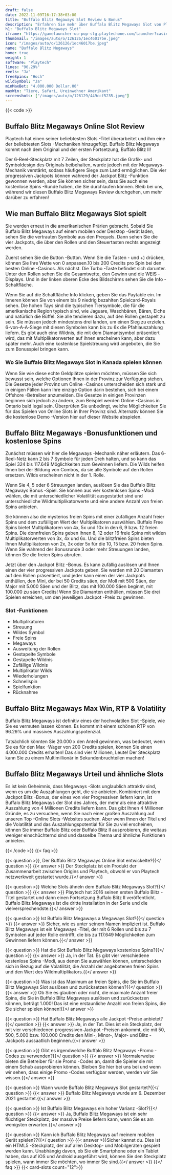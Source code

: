 ```yaml
---
draft: false
date: 2022-11-09T16:17:38+03:00
title: "Buffalo Blitz Megaways Slot Review & Bonus"
description: "Erfahren Sie mehr über Buffalo Blitz Megaways Slot von Playtechs Volatilität, Auszahlungen, Funktionen, RTP & erhalten Sie kostenlose Spins und Boni von den besten Online -Casinos!"
h1: "Buffalo Blitz Megaways Slot"
iframe: "https://gamelauncher-uu-pop-stg.playtechone.com/launcher?casino=playtechhorizon&clientplatform=web&clienttype=casino&real=0&currency=GBP&language=en&backurl=https%253A%252F%252Fwww.bgo.com&game=gpas_bbmways_pop"
thumbnail: "/images/auto/o/126126/1ec46017be.jpeg"
icon: "/images/auto/o/126126/1ec46017be.jpeg"
name: "Buffalo Blitz Megaways"
home: true
weight: 1
software: "Playtech"
lines: "96.29%"
reels: "Ja"
freeSpins: "Hoch"
wildSymbol: "Ja"
minMaxBet: "4.000.000 Dollar.00"
maxWin: "Tiere, Safari, Ureinwohner Amerikant"
screenshots: ["/images/auto/o/126129/449ccf5235.jpeg"]
---
```


{{< code >}}<h2>Buffalo Blitz Megaways Online Slot Review</h2><p>Playtech hat einen seiner beliebtesten Slots -Titel überarbeitet und ihm eine der beliebtesten Slots -Mechaniken hinzugefügt. Buffalo Blitz Megaways kommt nach dem Original und der ersten Fortsetzung, Buffalo Blitz II!</p><p>Der 6-Reel-Steckplatz mit 7 Zeilen, der Steckplatz hat die Grafik- und Symboldesign des Originals beibehalten, wurde jedoch mit der Megaways-Mechanik verstärkt, sodass häufigere Siege zum Land ermöglichen. Die vier progressiven Jackpots können während der Jackpot Blitz -Funktion gewonnen werden, aber Sie können sicher sein, dass Sie auch eine kostenlose Spins -Runde haben, die Sie durchlaufen können. Bleib bei uns, während wir diesen Buffalo Blitz Megaways Review durchgehen, um mehr darüber zu erfahren!</p><h2>Wie man Buffalo Blitz Megaways Slot spielt</h2><p>Sie werden erneut in die amerikanischen Prärien gebracht. Sobald Sie Buffalo Blitz Megaways auf einem mobilen oder Desktop -Gerät laden, sehen Sie die vertrauten Symbole aus den Prequels. Dann sehen Sie die vier Jackpots, die über den Rollen und den Steuertasten rechts angezeigt werden.</p><p>Zuerst sehen Sie die Button -Button. Wenn Sie die Tasten - und +) drücken, können Sie Ihre Wette von 0 anpassen.10 bis 200 Credits pro Spin bei den besten Online -Casinos. Als nächst. Die Turbo -Taste befindet sich darunter. Unter den Rollen sehen Sie die Gesamtwette, den Gewinn und die WEIS -Displays. Und in der linken oberen Ecke des Bildschirms sehen Sie die Info -Schaltfläche.</p><p>Wenn Sie auf die Schaltfläche Info klicken, geben Sie das Paytable ein. Im Inneren können Sie von einem bis 9 niedrig bezahlten Spielcard-Royals sehen. Die hohen Tays sind die typischen Tiersymbole, die für die amerikanische Region typisch sind, wie Jaguare, Waschbären, Bären, Elche und natürlich die Büffel. Sie alle tendieren dazu, auf den Rollen gestapelt zu sein. Sie müssen jedoch mindestens drei landen, um einen Sieg zu erzielen. 6-von-A-A-Siege mit diesen Symbolen kann bis zu 6x die Pfahlauszahlung liefern. Es gibt auch eine Wildnis, die mit dem Diamantsymbol präsentiert wird, das mit Multiplikatorwerten auf ihnen erscheinen kann, aber dazu später mehr. Auch eine kostenlose Spielstreuung wird angeboten, die Sie zum Bonusspiel bringen kann.</p><h3>Wo Sie Buffalo Blitz Megaways Slot in Kanada spielen können</h3><p>Wenn Sie wie diese echte Geldplätze spielen möchten, müssen Sie sich bewusst sein, welche Optionen Ihnen in der Provinz zur Verfügung stehen. Die Gesetze jeder Provinz um Online -Casinos unterscheiden sich stark und in einigen Fällen kann Ihre einzige Option darin bestehen, sich bei einem Offshore -Betreiber anzumelden. Die Gesetze in einigen Provinzen beginnen sich jedoch zu ändern, zum Beispiel werden Online -Casinos in Ontario bald legal sein. Überprüfen Sie unbedingt, welche Möglichkeiten Sie für das Spielen von Online Slots in Ihrer Provinz sind. Alternativ können Sie die kostenlose Demo -Version hier auf dieser Website abspielen.</p><h2>Buffalo Blitz Megaways -Bonusfunktionen und kostenlose Spins</h2><p>Zunächst müssen wir hier die Megaways -Mechanik näher erläutern. Das 6-Reel-Netz kann 2 bis 7 Symbole für jeden Dreh halten, und so kann das Spiel 324 bis 117.649 Möglichkeiten zum Gewinnen liefern. Die Wilds helfen Ihnen bei der Bildung von Combos, da sie alle Symbole auf den Rollen ersetzen. Wilds erscheinen nicht in der 1. Rolle.</p><p>Wenn Sie 4, 5 oder 6 Streuungen landen, auslösen Sie das Buffalo Blitz Megaways Bonus -Spiel. Sie können aus vier kostenlosen Spins -Modi wählen, die mit unterschiedlicher Volatilität ausgestattet sind und unterschiedliche Wildmultiplikatorwerte und eine andere Anzahl von freien Spins anbieten.</p><p>Sie können also die mysterios freien Spins mit einer zufälligen Anzahl freier Spins und dem zufälligen Wert der Multiplikatoren auswählen. Buffalo Free Spins bietet Multiplikatoren von 4x, 5x und 10x in den 6, 9 bzw. 12 freien Spins. Die donnfreien Spins geben Ihnen 8, 12 oder 16 freie Spins mit wilden Multiplikatorwerten von 3x, 4x und 6x. Und die blitzfreien Spins bieten Ihnen Multiplikatoren von 2x, 3x oder 5x für die 10, 15 bzw. 20 freien Spins. Wenn Sie während der Bonusrunde 3 oder mehr Streuungen landen, können Sie die freien Spins abrufen.</p><p>Jetzt über den Jackpot Blitz -Bonus. Es kann zufällig auslösen und Ihnen einen der vier progressiven Jackpots geben. Sie werden mit 20 Diamanten auf den Rollen präsentiert, und jeder kann einen der vier Jackpots enthüllen, den Mini, der bei 50 Credits säen, der Moll mit 500 Säen, der Major mit 5.000 Säen und der Blitz, das mit 100.000 Säen beginnt, mit 100.000 zu säen Credits! Wenn Sie Diamanten enthüllen, müssen Sie drei Spielen erreichen, um den jeweiligen Jackpot -Preis zu gewinnen.</p><h3>
Slot -Funktionen</h3><ul>
<li></span>
Multiplikatoren</li>
<li></span>
Streuung</li>
<li></span>
Wildes Symbol</li>
<li></span>
Freie Spins</li>
<li></span>
Megaways</li>
<li></span>
Ausweitung der Rollen</li>
<li></span>
Gestapelte Symbole</li>
<li></span>
Gestapelte Wildnis</li>
<li></span>
Zufällige Wildnis</li>
<li></span>
Multiplikator Wilds</li>
<li></span>
Wiederholungen</li>
<li></span>
Schnellspin</li>
<li></span>
Spielfunktion</li>
<li></span>
Rücknahme</li></ul><h2>Buffalo Blitz Megaways Max Win, RTP & Volatility</h2><p>Buffalo Blitz Megaways ist definitiv eines der hochvolatilen Slot -Spiele, wie Sie es vermuten lassen können. Es kommt mit einem schönen RTP von 96.29% und massives Auszahlungspotenzial.</p><p>Tatsächlich könnten Sie 20.000 x den Anteil gewinnen, was bedeutet, wenn Sie es für den Max -Wager von 200 Credits spielen, können Sie einen 4.000.000 Credits erhalten! Das sind vier Millionen, Leute! Der Steckplatz kann Sie zu einem Multimillionär in Sekundenbruchteilen machen!</p><h2>Buffalo Blitz Megaways Urteil und ähnliche Slots</h2><p>Es ist kein Geheimnis, dass Megaways -Slots unglaublich attraktiv sind, wenn es um die Auszahlungen geht, die sie anbieten. Kombiniert mit dem Jackpot Blitz -Bonus, der eines von vier Progressiven liefern kann, ist Buffalo Blitz Megaways der Slot des Jahres, der mehr als eine attraktive Auszahlung von 4 Millionen Credits liefern kann. Das gibt Ihnen 4 Millionen Gründe, es zu versuchen, wenn Sie nach einer großen Auszahlung auf unseren Top -Online Slots -Websites suchen. Aber wenn Ihnen der Titel und die Volatilität und das Auszahlungspotential für Sie zu viel erscheinen, können Sie immer Buffalo Blitz oder Buffalo Blitz II ausprobieren, die weitaus weniger einschüchternd sind und dasselbe Thema und ähnliche Funktionen anbieten.</p>
{{< /code >}}
{{< faq >}}

{{< question >}}, Der Buffalo Blitz Megaways Online Slot entwickelte?{{</ question >}}
{{< answer >}} Der Steckplatz ist ein Produkt der Zusammenarbeit zwischen Origins und Playtech, obwohl er von Playtech netzwerkweit gestartet wurde.{{</ answer >}}

{{< question >}} Welche Slots ähneln dem Buffalo Blitz Megaways Slot?{{</ question >}}
{{< answer >}} Playtech hat 2016 seinen ersten Buffalo Blitz -Titel gestartet und dann einen Fortsetzung Buffalo Blitz II veröffentlicht. Buffalo Blitz Megaways ist die dritte Installation in der Serie und die vielversprechendste.{{</ answer >}}

{{< question >}} Ist Buffalo Blitz Megaways a Megaways Slot?{{</ question >}}
{{< answer >}} Sicher, wie es unter seinem Namen impliziert ist. Buffalo Blitz Megaways ist ein Megaways -Titel, der mit 6 Rollen und bis zu 7 Symbolen auf jeder Rolle eintrifft, die bis zu 117.649 Möglichkeiten zum Gewinnen liefern können.{{</ answer >}}

{{< question >}} Hat die Slot Buffalo Blitz Megaways kostenlose Spins?{{</ question >}}
{{< answer >}} Ja, in der Tat. Es gibt vier verschiedene kostenlose Spins -Modi, aus denen Sie auswählen können, unterscheiden sich in Bezug auf die Volatilität, die Anzahl der angebotenen freien Spins und den Wert des Wildmultiplikators.{{</ answer >}}

{{< question >}} Was ist das Maximum an freien Spins, die Sie im Buffalo Blitz Megaways Slot auslösen und zurücksetzen können?{{</ question >}}
{{< answer >}} Ob Sie es glauben oder nicht, die maximale Anzahl freier Spins, die Sie in Buffalo Blitz Megaways auslösen und zurücksetzen können, beträgt 1.000! Das ist eine erstaunliche Anzahl von freien Spins, die Sie sicher spielen können!{{</ answer >}}

{{< question >}} Hat Buffalo Blitz Megaways alle Jackpot -Preise anbietet?{{</ question >}}
{{< answer >}} Ja, in der Tat. Dies ist ein Steckplatz, der mit vier verschiedenen progressiven Jackpot -Preisen ankommt, die mit 50, 500, 5.000 bzw. 100.000 Credits den Mini-, Minor-, Major- und Blitz -Jackpots aussaatlich beginnen.{{</ answer >}}

{{< question >}} Gibt es irgendwelche Buffalo Blitz Megaways -Promo -Codes zu verwenden?{{</ question >}}
{{< answer >}} Normalerweise bieten die Betreiber für sie Promo -Codes an, damit die Spieler sie mit einem Schub ausprobieren können. Bleiben Sie hier bei uns bei und wenn wir sehen, dass einige Promo -Codes verfügbar werden, werden wir Sie wissen.{{</ answer >}}

{{< question >}} Wann wurde Buffalo Blitz Megaways Slot gestartet?{{</ question >}}
{{< answer >}} Buffalo Blitz Megaways wurde am 6. Dezember 2021 gestartet.{{</ answer >}}

{{< question >}} Ist Buffalo Blitz Megaways ein hoher Varianz -Slot?{{</ question >}}
{{< answer >}} Ja, Buffalo Blitz Megaways ist ein sehr flüchtiger Steckplatz, der massive Preise liefern kann, wenn Sie es am wenigsten erwarten.{{</ answer >}}

{{< question >}} Kann ich Buffalo Blitz Megaways auf meinem mobilen Gerät spielen??{{</ question >}}
{{< answer >}}Sicher kannst du. Dies ist ein HTML5 -Steckplatz, der auf allen Desktop- und Mobilgeräten gespielt werden kann. Unabhängig davon, ob Sie ein Smartphone oder ein Tablet haben, das auf iOS und Android ausgeführt wird, können Sie den Steckplatz spielen, wann immer Sie möchten, wo immer Sie sind.{{</ answer >}}
{{</ faq >}}
{{< card-slots count="12">}}